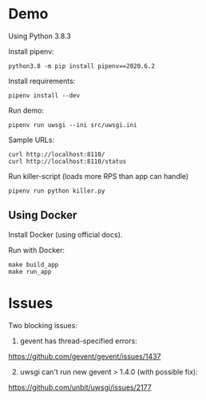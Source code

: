 # Demo

Using Python 3.8.3

Install pipenv:
``` 
python3.8 -m pip install pipenv==2020.6.2
```

Install requirements:
```
pipenv install --dev
```

Run demo:
```
pipenv run uwsgi --ini src/uwsgi.ini
```

Sample URLs:
```
curl http://localhost:8110/
curl http://localhost:8110/status
```

Run killer-script (loads more RPS than app can handle)
```
pipenv run python killer.py
```

## Using Docker

Install Docker (using official docs). 

Run with Docker: 
```
make build_app
make run_app
```

# Issues

Two blocking issues:

1) gevent has thread-specified errors: 

https://github.com/gevent/gevent/issues/1437

2) uwsgi can't run new gevent > 1.4.0 (with possible fix):

https://github.com/unbit/uwsgi/issues/2177
